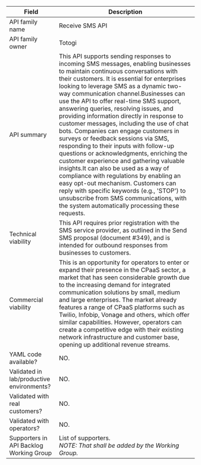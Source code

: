 | **Field** | Description | 
| ---- | ----- |
| API family name | Receive SMS API |
| API family owner | Totogi |
| API summary | This API supports sending responses to incoming SMS messages, enabling businesses to maintain continuous conversations with their customers. It is essential for enterprises looking to leverage SMS as a dynamic two-way communication channel.Businesses can use the API to offer real-time SMS support, answering queries, resolving issues, and providing information directly in response to customer messages, including the use of chat bots. Companies can engage customers in surveys or feedback sessions via SMS, responding to their inputs with follow-up questions or acknowledgments, enriching the customer experience and gathering valuable insights.It can also be used as a way of compliance with regulations by enabling an easy opt-out mechanism. Customers can reply with specific keywords (e.g., 'STOP') to unsubscribe from SMS communications, with the system automatically processing these requests. |
| Technical viability | This API requires prior registration with the SMS service provider, as outlined in the Send SMS proposal (document #349), and is intended for outbound responses from businesses to customers. | 
| Commercial viability | This is an opportunity for operators to enter or expand their presence in the CPaaS sector, a market that has seen considerable growth due to the increasing demand for integrated communication solutions by small, medium and large enterprises. The market already features a range of CPaaS platforms such as Twilio, Infobip, Vonage and others, which offer similar capabilities. However, operators can create a competitive edge with their existing network infrastructure and customer base, opening up additional revenue streams.|
| YAML code available? | NO. |
| Validated in lab/productive environments? | NO. |
| Validated with real customers? | NO. |
| Validated with operators? | NO. |
| Supporters in API Backlog Working Group | List of supporters. <br><em> NOTE: That shall be added by the Working Group. </em> |